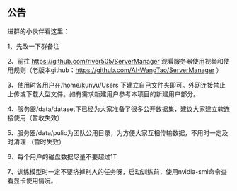 公告
------

进群的小伙伴看这里：

1、先改一下群备注

2、前往 https://github.com/river505/ServerManager 观看服务器使用视频和使用规则（老版本github：https://github.com/AI-WangTao/ServerManager ）

3、使用时各用户在/home/kunyu/Users 下建立自己文件夹即可。外网连接禁止上传或下载大型文件。如有需求新建用户参考本项目的新建用户部分。

4、服务器/data/dataset下已经为大家准备了很多公开数据集，建议大家建立软连接使用（暂收失效）

5、服务器/data/pulic为团队公用目录，为方便大家互相传输数据，不用时一定及时清理 （暂时失效）

6、每个用户的磁盘数据尽量不要超过1T

7、训练模型时一定不要挤掉别人的任务呀，启动训练前，使用nvidia-smi命令查看显卡使用情况。
